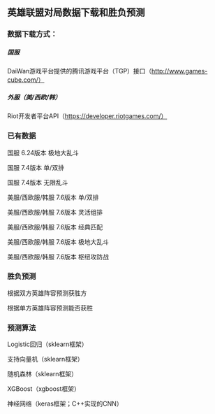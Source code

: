## 英雄联盟对局数据下载和胜负预测

### 数据下载方式：

##### 国服

DaiWan游戏平台提供的腾讯游戏平台（TGP）接口（http://www.games-cube.com/）

##### 外服（美/西欧/韩）

Riot开发者平台API（https://developer.riotgames.com/）

### 已有数据

国服 6.24版本 极地大乱斗

国服 7.4版本 单/双排

国服 7.4版本 无限乱斗

美服/西欧服/韩服 7.6版本 单/双排

美服/西欧服/韩服 7.6版本 灵活组排

美服/西欧服/韩服 7.6版本 经典匹配

美服/西欧服/韩服 7.6版本 极地大乱斗

美服/西欧服/韩服 7.6版本 枢纽攻防战

### 胜负预测

根据双方英雄阵容预测获胜方

根据单方英雄阵容预测能否获胜

### 预测算法

Logistic回归（sklearn框架）

支持向量机（sklearn框架）

随机森林（sklearn框架）

XGBoost（xgboost框架）

神经网络（keras框架；C++实现的CNN）
